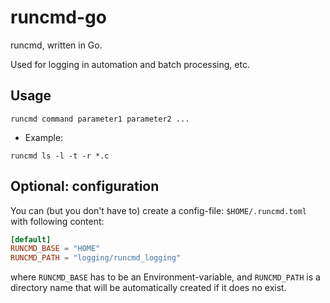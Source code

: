 # runcmd-go

runcmd, written in Go.

Used for logging in automation and batch processing, etc.

## Usage

`runcmd command parameter1 parameter2 ...`

* Example:

~~~
runcmd ls -l -t -r *.c
~~~

## Optional: configuration

You can (but you don't have to) create a config-file: `$HOME/.runcmd.toml`
with following content:

~~~toml
[default]
RUNCMD_BASE = "HOME"   
RUNCMD_PATH = "logging/runcmd_logging"
~~~

where `RUNCMD_BASE` has to be an Environment-variable,
and `RUNCMD_PATH` is a directory name that will be
automatically created if it does no exist.


